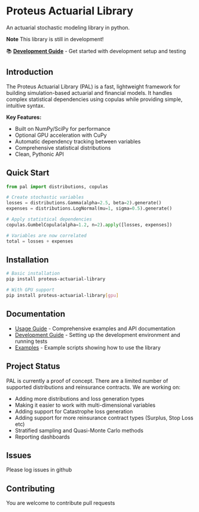 # Proteus Actuarial Library

An actuarial stochastic modeling library in python.

**Note**
This library is still in development!

📚 **[Development Guide](docs/development.md)** - Get started with development setup and testing

## Introduction

The Proteus Actuarial Library (PAL) is a fast, lightweight framework for building simulation-based actuarial and financial models. It handles complex statistical dependencies using copulas while providing simple, intuitive syntax.

**Key Features:**
- Built on NumPy/SciPy for performance
- Optional GPU acceleration with CuPy
- Automatic dependency tracking between variables
- Comprehensive statistical distributions
- Clean, Pythonic API

## Quick Start

```python
from pal import distributions, copulas

# Create stochastic variables
losses = distributions.Gamma(alpha=2.5, beta=2).generate()
expenses = distributions.LogNormal(mu=1, sigma=0.5).generate()

# Apply statistical dependencies
copulas.GumbelCopula(alpha=1.2, n=2).apply([losses, expenses])

# Variables are now correlated
total = losses + expenses
```

## Installation

```bash
# Basic installation
pip install proteus-actuarial-library

# With GPU support
pip install proteus-actuarial-library[gpu]
```

## Documentation

- [Usage Guide](docs/usage.md) - Comprehensive examples and API documentation
- [Development Guide](docs/development.md) - Setting up the development environment and running tests
- [Examples](examples/) - Example scripts showing how to use the library

## Project Status

PAL is currently a proof of concept. There are a limited number of supported distributions and reinsurance contracts. We are working on:

* Adding more distributions and loss generation types
* Making it easier to work with multi-dimensional variables
* Adding support for Catastrophe loss generation
* Adding support for more reinsurance contract types (Surplus, Stop Loss etc)
* Stratified sampling and Quasi-Monte Carlo methods
* Reporting dashboards

## Issues

Please log issues in github

## Contributing

You are welcome to contribute pull requests

